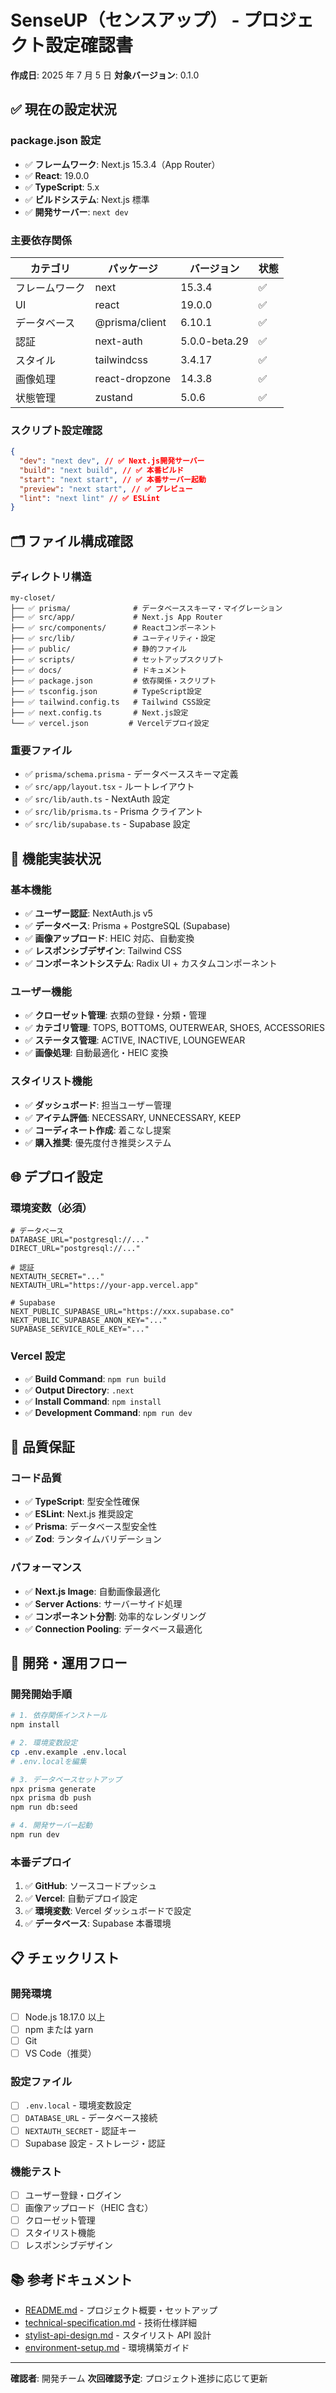 # SenseUP（センスアップ） - プロジェクト設定確認書

**作成日**: 2025 年 7 月 5 日
**対象バージョン**: 0.1.0

## ✅ 現在の設定状況

### package.json 設定

- ✅ **フレームワーク**: Next.js 15.3.4（App Router）
- ✅ **React**: 19.0.0
- ✅ **TypeScript**: 5.x
- ✅ **ビルドシステム**: Next.js 標準
- ✅ **開発サーバー**: `next dev`

### 主要依存関係

| カテゴリ       | パッケージ     | バージョン    | 状態 |
| -------------- | -------------- | ------------- | ---- |
| フレームワーク | next           | 15.3.4        | ✅   |
| UI             | react          | 19.0.0        | ✅   |
| データベース   | @prisma/client | 6.10.1        | ✅   |
| 認証           | next-auth      | 5.0.0-beta.29 | ✅   |
| スタイル       | tailwindcss    | 3.4.17        | ✅   |
| 画像処理       | react-dropzone | 14.3.8        | ✅   |
| 状態管理       | zustand        | 5.0.6         | ✅   |

### スクリプト設定確認

```json
{
  "dev": "next dev", // ✅ Next.js開発サーバー
  "build": "next build", // ✅ 本番ビルド
  "start": "next start", // ✅ 本番サーバー起動
  "preview": "next start", // ✅ プレビュー
  "lint": "next lint" // ✅ ESLint
}
```

## 🗂️ ファイル構成確認

### ディレクトリ構造

```
my-closet/
├── ✅ prisma/              # データベーススキーマ・マイグレーション
├── ✅ src/app/             # Next.js App Router
├── ✅ src/components/      # Reactコンポーネント
├── ✅ src/lib/             # ユーティリティ・設定
├── ✅ public/              # 静的ファイル
├── ✅ scripts/             # セットアップスクリプト
├── ✅ docs/                # ドキュメント
├── ✅ package.json         # 依存関係・スクリプト
├── ✅ tsconfig.json        # TypeScript設定
├── ✅ tailwind.config.ts   # Tailwind CSS設定
├── ✅ next.config.ts       # Next.js設定
└── ✅ vercel.json         # Vercelデプロイ設定
```

### 重要ファイル

- ✅ `prisma/schema.prisma` - データベーススキーマ定義
- ✅ `src/app/layout.tsx` - ルートレイアウト
- ✅ `src/lib/auth.ts` - NextAuth 設定
- ✅ `src/lib/prisma.ts` - Prisma クライアント
- ✅ `src/lib/supabase.ts` - Supabase 設定

## 🔧 機能実装状況

### 基本機能

- ✅ **ユーザー認証**: NextAuth.js v5
- ✅ **データベース**: Prisma + PostgreSQL (Supabase)
- ✅ **画像アップロード**: HEIC 対応、自動変換
- ✅ **レスポンシブデザイン**: Tailwind CSS
- ✅ **コンポーネントシステム**: Radix UI + カスタムコンポーネント

### ユーザー機能

- ✅ **クローゼット管理**: 衣類の登録・分類・管理
- ✅ **カテゴリ管理**: TOPS, BOTTOMS, OUTERWEAR, SHOES, ACCESSORIES
- ✅ **ステータス管理**: ACTIVE, INACTIVE, LOUNGEWEAR
- ✅ **画像処理**: 自動最適化・HEIC 変換

### スタイリスト機能

- ✅ **ダッシュボード**: 担当ユーザー管理
- ✅ **アイテム評価**: NECESSARY, UNNECESSARY, KEEP
- ✅ **コーディネート作成**: 着こなし提案
- ✅ **購入推奨**: 優先度付き推奨システム

## 🌐 デプロイ設定

### 環境変数（必須）

```env
# データベース
DATABASE_URL="postgresql://..."
DIRECT_URL="postgresql://..."

# 認証
NEXTAUTH_SECRET="..."
NEXTAUTH_URL="https://your-app.vercel.app"

# Supabase
NEXT_PUBLIC_SUPABASE_URL="https://xxx.supabase.co"
NEXT_PUBLIC_SUPABASE_ANON_KEY="..."
SUPABASE_SERVICE_ROLE_KEY="..."
```

### Vercel 設定

- ✅ **Build Command**: `npm run build`
- ✅ **Output Directory**: `.next`
- ✅ **Install Command**: `npm install`
- ✅ **Development Command**: `npm run dev`

## 🎯 品質保証

### コード品質

- ✅ **TypeScript**: 型安全性確保
- ✅ **ESLint**: Next.js 推奨設定
- ✅ **Prisma**: データベース型安全性
- ✅ **Zod**: ランタイムバリデーション

### パフォーマンス

- ✅ **Next.js Image**: 自動画像最適化
- ✅ **Server Actions**: サーバーサイド処理
- ✅ **コンポーネント分割**: 効率的なレンダリング
- ✅ **Connection Pooling**: データベース最適化

## 🚀 開発・運用フロー

### 開発開始手順

```bash
# 1. 依存関係インストール
npm install

# 2. 環境変数設定
cp .env.example .env.local
# .env.localを編集

# 3. データベースセットアップ
npx prisma generate
npx prisma db push
npm run db:seed

# 4. 開発サーバー起動
npm run dev
```

### 本番デプロイ

1. ✅ **GitHub**: ソースコードプッシュ
2. ✅ **Vercel**: 自動デプロイ設定
3. ✅ **環境変数**: Vercel ダッシュボードで設定
4. ✅ **データベース**: Supabase 本番環境

## 📋 チェックリスト

### 開発環境

- [ ] Node.js 18.17.0 以上
- [ ] npm または yarn
- [ ] Git
- [ ] VS Code（推奨）

### 設定ファイル

- [ ] `.env.local` - 環境変数設定
- [ ] `DATABASE_URL` - データベース接続
- [ ] `NEXTAUTH_SECRET` - 認証キー
- [ ] Supabase 設定 - ストレージ・認証

### 機能テスト

- [ ] ユーザー登録・ログイン
- [ ] 画像アップロード（HEIC 含む）
- [ ] クローゼット管理
- [ ] スタイリスト機能
- [ ] レスポンシブデザイン

## 📚 参考ドキュメント

- [README.md](../README.md) - プロジェクト概要・セットアップ
- [technical-specification.md](./technical-specification.md) - 技術仕様詳細
- [stylist-api-design.md](./stylist-api-design.md) - スタイリスト API 設計
- [environment-setup.md](./environment-setup.md) - 環境構築ガイド

---

**確認者**: 開発チーム
**次回確認予定**: プロジェクト進捗に応じて更新
